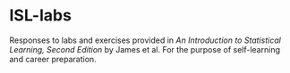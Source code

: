 # ISL-labs
Responses to labs and exercises provided in *An Introduction to Statistical Learning, Second Edition* by James et al. For the purpose of self-learning and career preparation.
